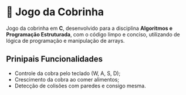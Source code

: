 # 🐍 Jogo da Cobrinha
Jogo da cobrinha em **C**, desenvolvido para a disciplina **Algoritmos e Programação Estruturada**, com o código limpo e conciso, utilizando de lógica de programação e manipulação de arrays.

## Prinipais Funcionalidades
- Controle da cobra pelo teclado (W, A, S, D);
- Crescimento da cobra ao comer alimentos;
- Detecção de colisões com paredes e consigo mesma.  
